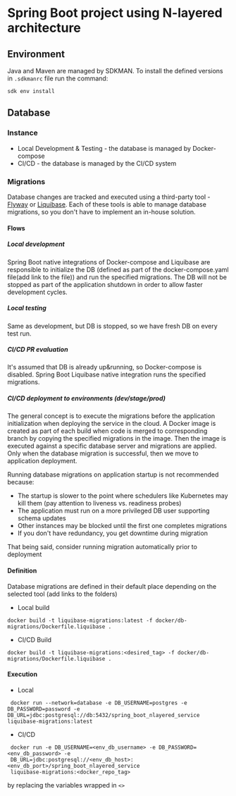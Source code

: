 # Spring Boot project using N-layered architecture

## Environment

Java and Maven are managed by SDKMAN. To install the defined versions in `.sdkmanrc` file run the command:
```shell
sdk env install
```

## Database

### Instance
- Local Development & Testing - the database is managed by Docker-compose
- CI/CD - the database is managed by the CI/CD system

### Migrations

Database changes are tracked and executed using a third-party tool - [Flyway](https://flywaydb.org/) or
[Liquibase](https://www.liquibase.org/). Each of these tools is able to manage database migrations, so you
don't have to implement an in-house solution.

#### Flows

##### Local development

Spring Boot native integrations of Docker-compose and Liquibase are responsible to initialize the DB (defined as
part of the docker-compose.yaml file(add link to the file)) and run the specified migrations. The DB will not be 
stopped as part of the 
application shutdown in order to allow faster development cycles.

##### Local testing

Same as development, but DB is stopped, so we have fresh DB on every test run.

##### CI/CD PR evaluation

It's assumed that DB is already up&running, so Docker-compose is disabled. Spring Boot Liquibase native integration
runs the specified migrations.

##### CI/CD deployment to environments (dev/stage/prod)
The general concept is to execute the migrations before the application initialization when deploying the service in 
the cloud. A Docker image is created as part of each build when code is merged to corresponding branch by copying 
the specified migrations in the image. Then the image is executed against a specific database server and migrations 
are applied. Only when the database migration is successful, then we move to application deployment.

Running database migrations on application startup is not recommended because:
- The startup is slower to the point where schedulers like Kubernetes may kill them (pay attention to liveness vs.
  readiness probes)
- The application must run on a more privileged DB user supporting schema updates
- Other instances may be blocked until the first one completes migrations
- If you don't have redundancy, you get downtime during migration

That being said, consider running migration automatically prior to deployment

#### Definition

Database migrations are defined in their default place depending on the selected tool (add links to the folders)

- Local build

```shell
docker build -t liquibase-migrations:latest -f docker/db-migrations/Dockerfile.liquibase .
```

- CI/CD Build

```shell
docker build -t liquibase-migrations:<desired_tag> -f docker/db-migrations/Dockerfile.liquibase .
```

#### Execution

- Local

```shell
 docker run --network=database -e DB_USERNAME=postgres -e DB_PASSWORD=password -e DB_URL=jdbc:postgresql://db:5432/spring_boot_nlayered_service liquibase-migrations:latest
```

- CI/CD

```shell
 docker run -e DB_USERNAME=<env_db_username> -e DB_PASSWORD=<env_db_password> -e 
 DB_URL=jdbc:postgresql://<env_db_host>:<env_db_port>/spring_boot_nlayered_service 
 liquibase-migrations:<docker_repo_tag>
```
by replacing the variables wrapped in `<>`

